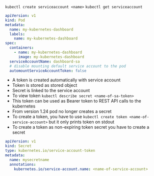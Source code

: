 `kubectl create serviceaccount <name>`
`kubectl get serviceaccount`

```yaml
apiVersion: v1
kind: Pod
metadata:
  name: my-kubernetes-dashboard
  labels:
    name: my-kubernetes-dashboard
spec:
  containers:
    - name: my-kubernetes-dashboard
      image: my-kubernetes-dashboard
  serviceAccountName: dashboard-sa
  # disable mounting default service account to the pod
  automountServiceAccountToken: false
```

- A token is created automatically with service account
- Token is stored as stored object
- Secret is linked to the service account
- To view token `kubectl describe secret <name-of-sa-token>`
- This token can be used as Bearer token to REST API calls to the kubernetes
- From version 1.24 pod no longer creates a secret
- To create a token, you have to use `kubectl create token <name-of-service-account>` but it only prints token on stdout
- To create a token as non-expiring token secret you have to create a secret

```yaml
apiVersion: v1
kind: Secret
type: kubernetes.io/service-account-token
metadata:
  name: mysecretname
  annotations:
    kubernetes.io/service-account.name: <name-of-service-account>
```